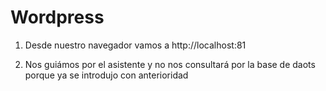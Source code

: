# Wordpress
1. Desde nuestro navegador vamos a http://localhost:81

2. Nos guiámos por el asistente y no nos consultará por la base de daots porque ya se introdujo con anterioridad